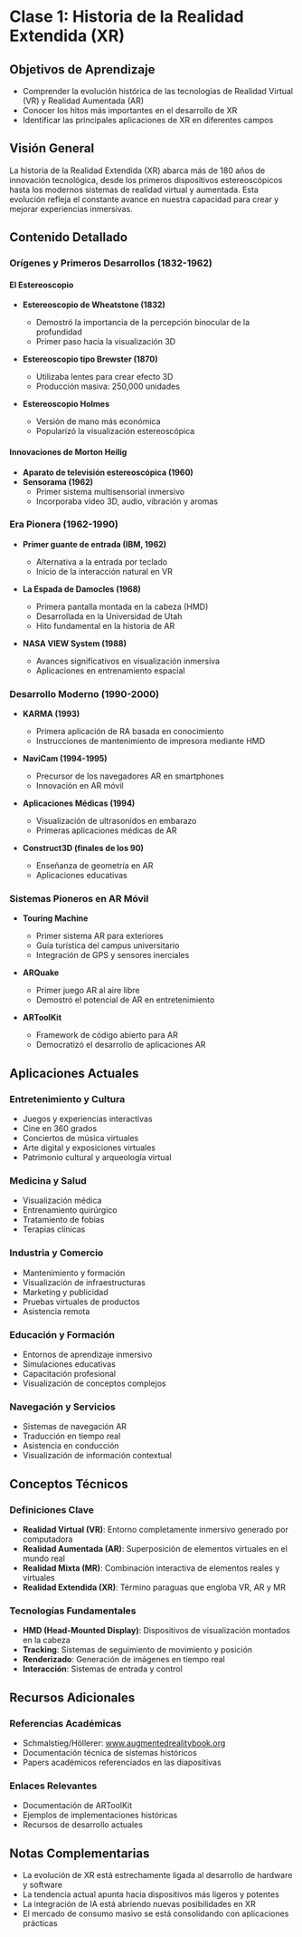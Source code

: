 # Clase 1: Historia de la Realidad Extendida (XR)

## Objetivos de Aprendizaje

- Comprender la evolución histórica de las tecnologías de Realidad Virtual (VR) y Realidad Aumentada (AR)
- Conocer los hitos más importantes en el desarrollo de XR
- Identificar las principales aplicaciones de XR en diferentes campos

## Visión General

La historia de la Realidad Extendida (XR) abarca más de 180 años de innovación tecnológica, desde los primeros dispositivos estereoscópicos hasta los modernos sistemas de realidad virtual y aumentada. Esta evolución refleja el constante avance en nuestra capacidad para crear y mejorar experiencias inmersivas.

## Contenido Detallado

### Orígenes y Primeros Desarrollos (1832-1962)

#### El Estereoscopio

- **Estereoscopio de Wheatstone (1832)**

  - Demostró la importancia de la percepción binocular de la profundidad
  - Primer paso hacia la visualización 3D

- **Estereoscopio tipo Brewster (1870)**
  - Utilizaba lentes para crear efecto 3D
  - Producción masiva: 250,000 unidades
- **Estereoscopio Holmes**
  - Versión de mano más económica
  - Popularizó la visualización estereoscópica

#### Innovaciones de Morton Heilig

- **Aparato de televisión estereoscópica (1960)**
- **Sensorama (1962)**
  - Primer sistema multisensorial inmersivo
  - Incorporaba video 3D, audio, vibración y aromas

### Era Pionera (1962-1990)

- **Primer guante de entrada (IBM, 1962)**

  - Alternativa a la entrada por teclado
  - Inicio de la interacción natural en VR

- **La Espada de Damocles (1968)**

  - Primera pantalla montada en la cabeza (HMD)
  - Desarrollada en la Universidad de Utah
  - Hito fundamental en la historia de AR

- **NASA VIEW System (1988)**
  - Avances significativos en visualización inmersiva
  - Aplicaciones en entrenamiento espacial

### Desarrollo Moderno (1990-2000)

- **KARMA (1993)**

  - Primera aplicación de RA basada en conocimiento
  - Instrucciones de mantenimiento de impresora mediante HMD

- **NaviCam (1994-1995)**

  - Precursor de los navegadores AR en smartphones
  - Innovación en AR móvil

- **Aplicaciones Médicas (1994)**

  - Visualización de ultrasonidos en embarazo
  - Primeras aplicaciones médicas de AR

- **Construct3D (finales de los 90)**
  - Enseñanza de geometría en AR
  - Aplicaciones educativas

### Sistemas Pioneros en AR Móvil

- **Touring Machine**

  - Primer sistema AR para exteriores
  - Guía turística del campus universitario
  - Integración de GPS y sensores inerciales

- **ARQuake**

  - Primer juego AR al aire libre
  - Demostró el potencial de AR en entretenimiento

- **ARToolKit**
  - Framework de código abierto para AR
  - Democratizó el desarrollo de aplicaciones AR

## Aplicaciones Actuales

### Entretenimiento y Cultura

- Juegos y experiencias interactivas
- Cine en 360 grados
- Conciertos de música virtuales
- Arte digital y exposiciones virtuales
- Patrimonio cultural y arqueología virtual

### Medicina y Salud

- Visualización médica
- Entrenamiento quirúrgico
- Tratamiento de fobias
- Terapias clínicas

### Industria y Comercio

- Mantenimiento y formación
- Visualización de infraestructuras
- Marketing y publicidad
- Pruebas virtuales de productos
- Asistencia remota

### Educación y Formación

- Entornos de aprendizaje inmersivo
- Simulaciones educativas
- Capacitación profesional
- Visualización de conceptos complejos

### Navegación y Servicios

- Sistemas de navegación AR
- Traducción en tiempo real
- Asistencia en conducción
- Visualización de información contextual

## Conceptos Técnicos

### Definiciones Clave

- **Realidad Virtual (VR)**: Entorno completamente inmersivo generado por computadora
- **Realidad Aumentada (AR)**: Superposición de elementos virtuales en el mundo real
- **Realidad Mixta (MR)**: Combinación interactiva de elementos reales y virtuales
- **Realidad Extendida (XR)**: Término paraguas que engloba VR, AR y MR

### Tecnologías Fundamentales

- **HMD (Head-Mounted Display)**: Dispositivos de visualización montados en la cabeza
- **Tracking**: Sistemas de seguimiento de movimiento y posición
- **Renderizado**: Generación de imágenes en tiempo real
- **Interacción**: Sistemas de entrada y control

## Recursos Adicionales

### Referencias Académicas

- Schmalstieg/Höllerer: www.augmentedrealitybook.org
- Documentación técnica de sistemas históricos
- Papers académicos referenciados en las diapositivas

### Enlaces Relevantes

- Documentación de ARToolKit
- Ejemplos de implementaciones históricas
- Recursos de desarrollo actuales

## Notas Complementarias

- La evolución de XR está estrechamente ligada al desarrollo de hardware y software
- La tendencia actual apunta hacia dispositivos más ligeros y potentes
- La integración de IA está abriendo nuevas posibilidades en XR
- El mercado de consumo masivo se está consolidando con aplicaciones prácticas
